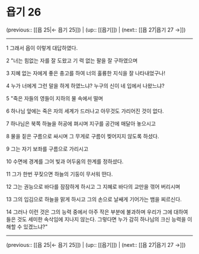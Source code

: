 # 욥기 26

(previous:: [[욥 25|← 욥기 25]]) | (up:: [[욥기]]) | (next:: [[욥 27|욥기 27 →]])

***




1 
그래서 욥이 이렇게 대답하였다. 



2 
"너는 힘없는 자를 잘 도왔고 기 력 없는 팔을 잘 구하였으며 



3 
지혜 없는 자에게 좋은 충고를 하여 너의 훌륭한 지식을 잘 나타내었구나! 



4 
누가 너에게 그런 말을 하게 하였느냐? 누구의 신이 네 입에서 나왔느냐? 



5 
"죽은 자들의 영들이 지하의 물 속에서 떨며 



6 
하나님 앞에는 죽은 자의 세계가 드러나고 아무것도 가리어진 것이 없다. 



7 
하나님은 북쪽 하늘을 허공에 펴시며 지구를 공간에 매달아 놓으시고 



8 
물을 짙은 구름으로 싸시며 그 무게로 구름이 찢어지지 않도록 하셨다. 



9 
그는 자기 보좌를 구름으로 가리시고 



10 
수면에 경계를 그어 빛과 어두움의 한계를 정하셨다. 



11 
그가 한번 꾸짖으면 하늘의 기둥이 무서워 떤다. 



12 
그는 권능으로 바다를 잠잠하게 하시고 그 지혜로 바다의 교만을 꺾어 버리시며 



13 
그의 입김으로 하늘을 맑게 하시고 그의 손으로 날쌔게 기어가는 뱀을 찌르신다. 



14 
그러나 이런 것은 그의 능력 중에서 아주 작은 부분에 불과하며 우리가 그에 대하여 들은 것도 세미한 속삭임에 지나지 않는다. 그렇다면 누가 감히 하나님의 크신 능력을 이해할 수 있겠느냐?"

***

(previous:: [[욥 25|← 욥기 25]]) | (up:: [[욥기]]) | (next:: [[욥 27|욥기 27 →]])
